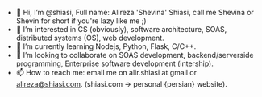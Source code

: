 - 👋 Hi, I’m @shiasi, Full name: Alireza 'Shevina' Shiasi, call me Shevina or Shevin for short if you're lazy like me ;)
- 👀 I’m interested in CS (obviously), software architecture, SOAS, distributed systems (OS), web development.
- 🌱 I’m currently learning Nodejs, Python, Flask, C/C++.
- 💞️ I’m looking to collaborate on SOAS development, backend/serverside programming, Enterprise software development (intership).
- 📫 How to reach me: email me on alir.shiasi at gmail or alireza@shiasi.com. (shiasi.com -> personal {persian} website).

<!---
shiasi/shiasi is a ✨ special ✨ repository because its `README.md` (this file) appears on your GitHub profile.
You can click the Preview link to take a look at your changes.
--->
